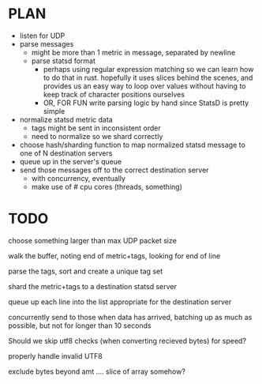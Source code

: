 # PLAN

* listen for UDP
* parse messages
    * might be more than 1 metric in message, separated by newline
    * parse statsd format
        * perhaps using regular expression matching so we can learn how to do that in rust. hopefully it uses slices behind the scenes, and provides us an easy way to loop over values without having to keep track of character positions ourselves
        * OR, FOR FUN write parsing logic by hand since StatsD is pretty simple
* normalize statsd metric data
    * tags might be sent in inconsistent order
    * need to normalize so we shard correctly
* choose hash/sharding function to map normalized statsd message to one of N destination servers
* queue up in the server's queue
* send those messages off to the correct destination server
    * with concurrency, eventually
    * make use of # cpu cores (threads, something)





# TODO

choose something larger than max UDP packet size

walk the buffer, noting end of metric+tags, looking for end of line

parse the tags, sort and create a unique tag set

shard the metric+tags to a destination statsd server

queue up each line into the list appropriate for the destination server

concurrently send to those when data has arrived, batching up as much as possible, but not for longer than 10 seconds

Should we skip utf8 checks (when converting recieved bytes) for speed?

properly handle invalid UTF8

exclude bytes beyond amt .... slice of array somehow?
